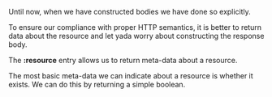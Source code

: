 Until now, when we have constructed bodies we have done so explicitly.

To ensure our compliance with proper HTTP semantics, it is better to return data about the resource and let yada worry about constructing the response body.

The __:resource__ entry allows us to return meta-data about a resource.

The most basic meta-data we can indicate about a resource is whether it exists. We can do this by returning a simple boolean.

<request/>
